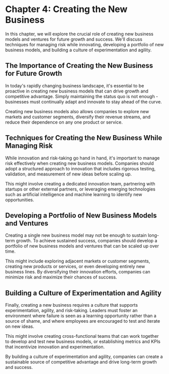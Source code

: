 Chapter 4: Creating the New Business
====================================

In this chapter, we will explore the crucial role of creating new business models and ventures for future growth and success. We'll discuss techniques for managing risk while innovating, developing a portfolio of new business models, and building a culture of experimentation and agility.

The Importance of Creating the New Business for Future Growth
-------------------------------------------------------------

In today's rapidly changing business landscape, it's essential to be proactive in creating new business models that can drive growth and competitive advantage. Simply maintaining the status quo is not enough - businesses must continually adapt and innovate to stay ahead of the curve.

Creating new business models also allows companies to explore new markets and customer segments, diversify their revenue streams, and reduce their dependence on any one product or service.

Techniques for Creating the New Business While Managing Risk
------------------------------------------------------------

While innovation and risk-taking go hand in hand, it's important to manage risk effectively when creating new business models. Companies should adopt a structured approach to innovation that includes rigorous testing, validation, and measurement of new ideas before scaling up.

This might involve creating a dedicated innovation team, partnering with startups or other external partners, or leveraging emerging technologies such as artificial intelligence and machine learning to identify new opportunities.

Developing a Portfolio of New Business Models and Ventures
----------------------------------------------------------

Creating a single new business model may not be enough to sustain long-term growth. To achieve sustained success, companies should develop a portfolio of new business models and ventures that can be scaled up over time.

This might include exploring adjacent markets or customer segments, creating new products or services, or even developing entirely new business lines. By diversifying their innovation efforts, companies can minimize risk and maximize their chances of success.

Building a Culture of Experimentation and Agility
-------------------------------------------------

Finally, creating a new business requires a culture that supports experimentation, agility, and risk-taking. Leaders must foster an environment where failure is seen as a learning opportunity rather than a source of shame, and where employees are encouraged to test and iterate on new ideas.

This might involve creating cross-functional teams that can work together to develop and test new business models, or establishing metrics and KPIs that incentivize innovation and experimentation.

By building a culture of experimentation and agility, companies can create a sustainable source of competitive advantage and drive long-term growth and success.
